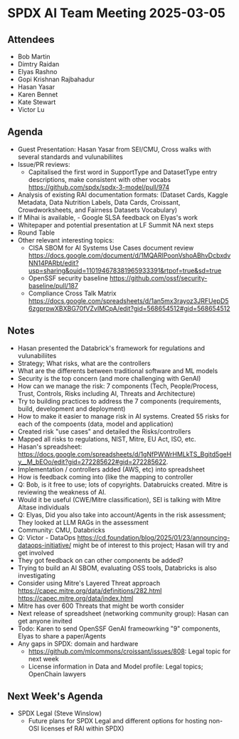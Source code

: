 # SPDX AI Team Meeting 2025-03-05

## Attendees

- Bob Martin
- Dimtry Raidan
- Elyas Rashno
- Gopi Krishnan Rajbahadur
- Hasan Yasar
- Karen Bennet
- Kate Stewart
- Victor Lu

## Agenda
- Guest Presentation: Hasan Yasar from SEI/CMU, Cross walks with several standards and vulunabiliites
- Issue/PR reviews:
  - Capitalised the first word in SupportType and DatasetType entry descriptions, make consistent with other vocabs https://github.com/spdx/spdx-3-model/pull/974
- Analysis of existing RAI documentation formats: (Dataset Cards, Kaggle Metadata, Data Nutrition Labels, Data Cards, Croissant, Crowdworksheets, and Fairness Datasets Vocabulary)
- If Mihai is available, - Google SLSA feedback on Elyas's work
- Whitepaper and potential presentation at LF Summit NA next steps
- Round Table
- Other relevant interesting topics:
  - CISA SBOM for AI Systems Use Cases document review
    https://docs.google.com/document/d/1MQARIPoonVshoABhvDcbxdvNN14PARbt/edit?usp=sharing&ouid=110194678381965933391&rtpof=true&sd=true
  - OpenSSF security baseline
    https://github.com/ossf/security-baseline/pull/187
  - Compliance Cross Talk Matrix
    https://docs.google.com/spreadsheets/d/1an5mx3rayoz3JRFUepD56zgprpwXBXBG70fVZvIMCpA/edit?gid=568654512#gid=568654512

## Notes

- Hasan presented the Databrick's framework for regulations and vulunabiliites
- Strategy; What risks, what are the controllers
- What are the differents between traditional software and ML models
- Security is the top concern (and more challenging with GenAI)
- How can we manage the risk: 7 components (Tech, People/Process, Trust, Controls, Risks including AI, Threats and Architecture)
- Try to building practices to address the 7 components (requirements, build, development and deployment)
- How to make it easier to manage risk in AI systems. Created 55 risks for each of the compoents (data, model and application)
- Created risk "use cases" and detailed the Risks/controllers
- Mapped all risks to regulations, NIST, Mitre, EU Act, ISO, etc.
- Hasan's spreadsheet:
  https://docs.google.com/spreadsheets/d/1gNfPWWrHMLkTS_Bgitd5geHy__M_bEOo/edit?gid=272285622#gid=272285622.
- Implementation / controllers added (AWS, etc) into spreadsheet
- How is feedback coming into (like the mapping to controller
- Q: Bob, is it free to use; lots of copyrights. Databruicks created. Mitre is reviewing the weakness of AI.
- Would it be useful (CWE/Mitre classification), SEI is talking with Mitre Altase individuals
- Q: Elyas, Did you also take into account/Agents in the risk  assessment; They looked at LLM RAGs in the assessment
- Community: CMU, Databricks
- Q: Victor - DataOps https://cd.foundation/blog/2025/01/23/announcing-dataops-initiative/ might be of interest to this project; Hasan will try and get involved
- They got feedback on can other components be added?
- Trying to build an AI SBOM, evaluating OSS tools, Databricks is also investigating
- Consider using Mitre's Layered Threat approach
  https://capec.mitre.org/data/definitions/282.html
  https://capec.mitre.org/data/index.html
- Mitre has over 600 Threats that might be worth consider
- Next release of spreadsheet (networking community group): Hasan can get anyone invited
- Todo: Karen to send OpenSSF GenAI frameowrking "9" components, Elyas to share a paper/Agents
- Any gaps in SPDX: domain and hardware
  - https://github.com/mlcommons/croissant/issues/808: Legal topic for next week
  - License information in Data and Model profile: Legal topics; OpenChain lawyers

## Next Week's Agenda
- SPDX Legal (Steve Winslow)
  - Future plans for SPDX Legal and different options for hosting non-OSI licenses ef RAI within SPDX)
